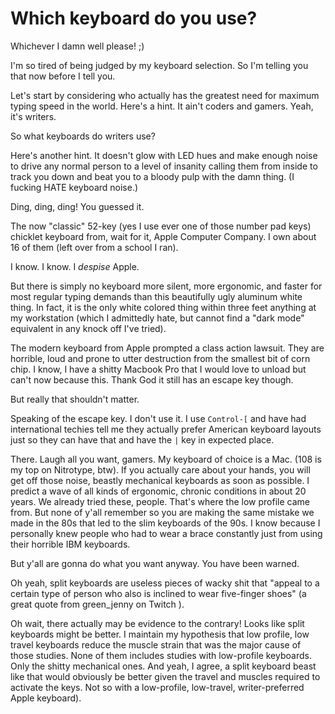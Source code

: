 # Which keyboard do you use?

Whichever I damn well please! ;)

I'm so tired of being judged by my keyboard selection. So I'm
telling you that now before I tell you.

Let's start by considering who actually has the greatest need for
maximum typing speed in the world. Here's a hint. It ain't coders and
gamers. Yeah, it's writers.

So what keyboards do writers use?

Here's another hint. It doesn't glow with LED hues and make
enough noise to drive any normal person to a level of insanity calling
them from inside to track you down and beat you to a bloody pulp with
the damn thing. (I fucking HATE keyboard noise.)

Ding, ding, ding! You guessed it. 

The now "classic" 52-key (yes I use ever one of those number pad keys)
chicklet keyboard from, wait for it, Apple Computer Company. I own about
16 of them (left over from a school I ran).

I know. I know. I *despise* Apple.

But there is simply no keyboard more silent, more ergonomic, and faster
for most regular typing demands than this beautifully ugly aluminum
white thing. In fact, it is the only white colored thing within three
feet anything at my workstation (which I admittedly hate, but cannot
find a "dark mode" equivalent in any knock off I've tried).

The modern keyboard from Apple prompted a class action lawsuit. They are
horrible, loud and prone to utter destruction from the smallest bit of
corn chip. I know, I have a shitty Macbook Pro that I would love to
unload but can't now because this. Thank God it still has an escape key
though.

But really that shouldn't matter.

Speaking of the escape key. I don't use it. I use `Control-[` and have
had international techies tell me they actually prefer American keyboard
layouts just so they can have that and have the `|` key in expected
place.

There. Laugh all you want, gamers. My keyboard of choice is a Mac. (108
is my top on Nitrotype, btw). If you actually care about your hands, you
will get off those noise, beastly mechanical keyboards as soon as
possible. I predict a wave of all kinds of ergonomic, chronic conditions
in about 20 years. We already tried these, people. That's where the low
profile came from. But none of y'all remember so you are making the same
mistake we made in the 80s that led to the slim keyboards of the
90s. I know because I personally knew people who had to wear a brace
constantly just from using their horrible IBM keyboards.

But y'all are gonna do what you want anyway. You have been warned.

Oh yeah, split keyboards are useless pieces of wacky shit that "appeal
to a certain type of person who also is inclined to wear five-finger
shoes" (a great quote from green_jenny on Twitch ).

Oh wait, there actually may be evidence to the contrary! Looks like
split keyboards might be better. I maintain my hypothesis that low
profile, low travel keyboards reduce the muscle strain that was the
major cause of those studies. None of them includes studies with
low-profile keyboards. Only the shitty mechanical ones. And yeah, I
agree, a split keyboard beast like that would obviously be better given
the travel and muscles required to activate the keys. Not so with a
low-profile, low-travel, writer-preferred Apple keyboard).

[evidence]: <https://www.researchgate.net/publication/23157799_The_Split_Keyboard_An_Ergonomics_Success_Story>

